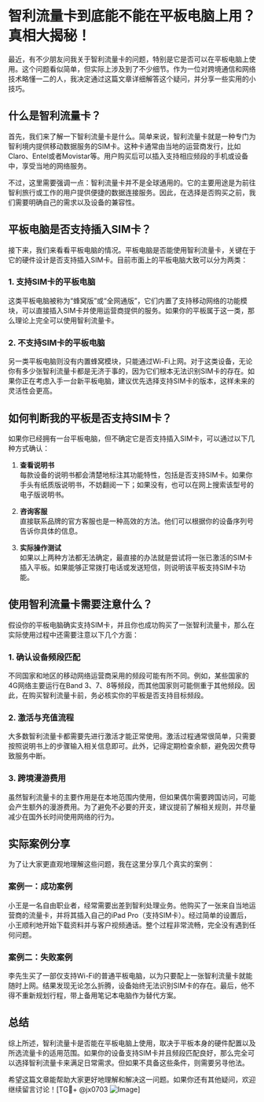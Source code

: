 # 智利流量卡到底能不能在平板电脑上用？真相大揭秘！

最近，有不少朋友问我关于智利流量卡的问题，特别是它是否可以在平板电脑上使用。这个问题看似简单，但实际上涉及到了不少细节。作为一位对跨境通信和网络技术略懂一二的人，我决定通过这篇文章详细解答这个疑问，并分享一些实用的小技巧。

## 什么是智利流量卡？

首先，我们来了解一下智利流量卡是什么。简单来说，智利流量卡就是一种专门为智利境内提供移动数据服务的SIM卡。这种卡通常由当地的运营商发行，比如Claro、Entel或者Movistar等。用户购买后可以插入支持相应频段的手机或设备中，享受当地的网络服务。

不过，这里需要强调一点：智利流量卡并不是全球通用的。它的主要用途是为前往智利旅行或工作的用户提供便捷的数据连接服务。因此，在选择是否购买之前，我们需要明确自己的需求以及设备的兼容性。

## 平板电脑是否支持插入SIM卡？

接下来，我们来看看平板电脑的情况。平板电脑是否能使用智利流量卡，关键在于它的硬件设计是否支持插入SIM卡。目前市面上的平板电脑大致可以分为两类：

### 1. 支持SIM卡的平板电脑
这类平板电脑被称为“蜂窝版”或“全网通版”，它们内置了支持移动网络的功能模块，可以直接插入SIM卡并使用运营商提供的服务。如果你的平板属于这一类，那么理论上完全可以使用智利流量卡。

### 2. 不支持SIM卡的平板电脑
另一类平板电脑则没有内置蜂窝模块，只能通过Wi-Fi上网。对于这类设备，无论你有多少张智利流量卡都是无济于事的，因为它们根本无法识别SIM卡的存在。如果你正在考虑入手一台新平板电脑，建议优先选择支持SIM卡的版本，这样未来的灵活性会更高。

## 如何判断我的平板是否支持SIM卡？

如果你已经拥有一台平板电脑，但不确定它是否支持插入SIM卡，可以通过以下几种方式确认：

1. **查看说明书**  
   每款设备的说明书都会清楚地标注其功能特性，包括是否支持SIM卡。如果你手头有纸质版说明书，不妨翻阅一下；如果没有，也可以在网上搜索该型号的电子版说明书。

2. **咨询客服**  
   直接联系品牌的官方客服也是一种高效的方法。他们可以根据你的设备序列号告诉你具体的信息。

3. **实际操作测试**  
   如果以上两种方法都无法确定，最直接的办法就是尝试将一张已激活的SIM卡插入平板。如果能够正常拨打电话或发送短信，则说明该平板支持SIM卡功能。

## 使用智利流量卡需要注意什么？

假设你的平板电脑确实支持SIM卡，并且你也成功购买了一张智利流量卡，那么在实际使用过程中还需要注意以下几个方面：

### 1. 确认设备频段匹配
不同国家和地区的移动网络运营商采用的频段可能有所不同。例如，某些国家的4G网络主要运行在Band 3、7、8等频段，而其他国家则可能侧重于其他频段。因此，在购买智利流量卡前，务必核实你的平板是否支持目标频段。

### 2. 激活与充值流程
大多数智利流量卡都需要先进行激活才能正常使用。激活过程通常很简单，只需要按照说明书上的步骤输入相关信息即可。此外，记得定期检查余额，避免因欠费导致服务中断。

### 3. 跨境漫游费用
虽然智利流量卡的主要作用是在本地范围内使用，但如果偶尔需要跨国访问，可能会产生额外的漫游费用。为了避免不必要的开支，建议提前了解相关规则，并尽量减少在国外长时间使用网络的行为。

## 实际案例分享

为了让大家更直观地理解这些问题，我在这里分享几个真实的案例：

### 案例一：成功案例
小王是一名自由职业者，经常需要出差到智利处理业务。他购买了一张来自当地运营商的流量卡，并将其插入自己的iPad Pro（支持SIM卡）。经过简单的设置后，小王顺利地开始下载资料并与客户视频通话。整个过程非常流畅，完全没有遇到任何问题。

### 案例二：失败案例
李先生买了一部仅支持Wi-Fi的普通平板电脑，以为只要配上一张智利流量卡就能随时上网。结果发现无论怎么折腾，设备始终无法识别SIM卡的存在。最后，他不得不重新规划行程，带上备用笔记本电脑作为替代方案。

## 总结

综上所述，智利流量卡是否能在平板电脑上使用，取决于平板本身的硬件配置以及所选流量卡的适用范围。如果你的设备支持SIM卡并且频段匹配良好，那么完全可以选择智利流量卡来满足日常需求。但如果不具备这些条件，则需要另寻他法。

希望这篇文章能帮助大家更好地理解和解决这一问题。如果你还有其他疑问，欢迎继续留言讨论！[TG💪+ @jx0703 ![Image](https://github.com/user-attachments/assets/dbca1d08-cadb-493c-b0ec-ad6f7a83f270)]